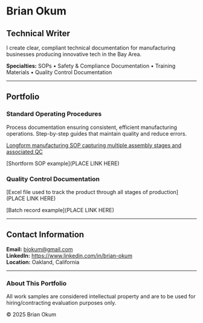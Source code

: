 # Brian Okum
## Technical Writer

I create clear, compliant technical documentation for manufacturing businesses producing innovative tech in the Bay Area.

**Specialties:** SOPs • Safety & Compliance Documentation • Training Materials • Quality Control Documentation

---

## Portfolio

### Standard Operating Procedures
Process documentation ensuring consistent, efficient manufacturing operations. Step-by-step guides that maintain quality and reduce errors.

[Longform manufacturing SOP capturing multiple assembly stages and associated QC](https://brianokum.github.io/longform-SOP.pdf)

[Shortform SOP example](PLACE LINK HERE)

### Quality Control Documentation

[Excel file used to track the product through all stages of production](PLACE LINK HERE)

[Batch record example](PLACE LINK HERE)

---

## Contact Information

**Email:** bjokum@gmail.com  
**LinkedIn:** https://www.linkedin.com/in/brian-okum  
**Location:** Oakland, California

---

### About This Portfolio

All work samples are considered intellectual property and are to be used for hiring/contracting evaluation purposes only.

© 2025 Brian Okum
